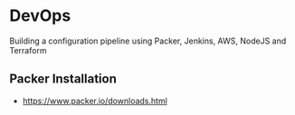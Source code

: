 # DevOps
Building a configuration pipeline using Packer, Jenkins, AWS, NodeJS and Terraform

Packer Installation
----
*   https://www.packer.io/downloads.html
